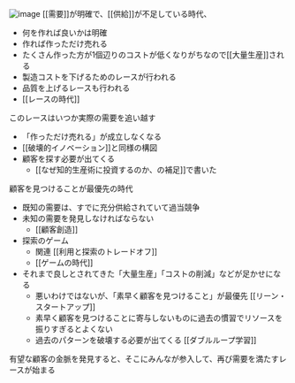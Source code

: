 
![image](https://gyazo.com/59b8a3f261beae16dbea5538702e8043/thumb/1000)
[[需要]]が明確で、[[供給]]が不足している時代、
- 何を作れば良いかは明確
- 作れば作っただけ売れる
- たくさん作った方が1個辺りのコストが低くなりがちなので[[大量生産]]される
- 製造コストを下げるためのレースが行われる
- 品質を上げるレースも行われる
- [[レースの時代]]

このレースはいつか実際の需要を追い越す
- 「作っただけ売れる」が成立しなくなる
- [[破壊的イノベーション]]と同様の構図
- 顧客を探す必要が出てくる
    - [[なぜ知的生産術に投資するのか、の補足]]で書いた

顧客を見つけることが最優先の時代
- 既知の需要は、すでに充分供給されていて過当競争
- 未知の需要を発見しなければならない
    - [[顧客創造]]
- 探索のゲーム
    - 関連 [[利用と探索のトレードオフ]]
    - [[ゲームの時代]]
- それまで良しとされてきた「大量生産」「コストの削減」などが足かせになる
    - 悪いわけではないが、「素早く顧客を見つけること」が最優先 [[リーン・スタートアップ]]
    - 素早く顧客を見つけることに寄与しないものに過去の慣習でリソースを振りすぎるとよくない
    - 過去のパターンを破壊する必要が出てくる [[ダブルループ学習]]

有望な顧客の金脈を発見すると、そこにみんなが参入して、再び需要を満たすレースが始まる
